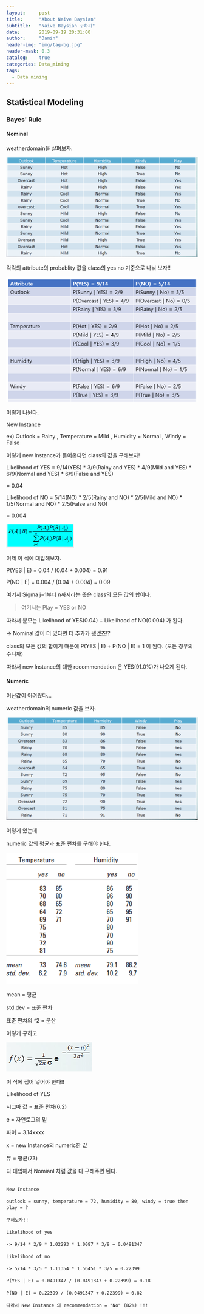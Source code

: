 ```yaml
---
layout:     post
title:      "About Naive Baysian"
subtitle:   "Naive Baysian 구하기"
date:       2019-09-19 20:31:00
author:     "Damin"
header-img: "img/tag-bg.jpg"
header-mask: 0.3
catalog:    true
categories: Data_mining
tags:
  - Data mining
---
```


## Statistical Modeling

### Bayes' Rule

#### Nominal

weatherdomain을 살펴보자.

![weatherdomain](/img/in-post/Data_mining/weatherdomain.PNG)

각각의 attribute의 probablity 값을 class의 yes no 기준으로 나눠 보자!!

![Bayes](/img/in-post/Data_mining/Bayes.PNG)

이렇게 나뉜다.

New Instance

ex) Outlook = Rainy , Temperature = Mild , Humidity = Normal , Windy = False

이렇게 new Instance가 들어온다면 class의 값을 구해보자!

Likelihood of YES = 9/14(YES) * 3/9(Rainy and YES) * 4/9(Mild and YES) * 6/9(Normal and YES) * 6/9(False and YES)

= 0.04

Likelihood of NO = 5/14(NO) * 2/5(Rainy and NO) * 2/5(Mild and NO) * 1/5(Normal and NO) * 2/5(False and NO)

= 0.004

![BayesRule](/img/in-post/Data_mining/BayesRule.PNG)

이제 이 식에 대입해보자.

P(YES | E) = 0.04 / (0.04 + 0.004) = 0.91

P(NO | E) = 0.004 / (0.04 + 0.004) = 0.09

여기서 Sigma j=1부터 n까지라는 뜻은 class의 모든 값의 합이다.

> 여기서는 Play = YES or NO

따라서 분모는 Likelihood of YES(0.04) + Likelihood of NO(0.004) 가 된다. 

-> Nominal 값이 더 있다면 더 추가가 됐겠죠!?

class의 모든 값의 합이기 때문에 P(YES | E) + P(NO | E) = 1 이 된다. (모든 경우의 수니까)

따라서 new Instance의 대한 recommendation 은 YES(91.0%)가 나오게 된다.

#### Numeric

이산값이 어려웠다...

weatherdomain의 numeric 값을 보자.

![weatherdomain](/img/in-post/Data_mining/weatherdomain(numeric).PNG)

이렇게 있는데

numeric 값의 평균과 표준 편차를 구해야 한다.

![aa](/img/in-post/Data_mining/NumericMean.PNG)

mean = 평균

std.dev = 표준 편차

표준 편차의 ^2 = 분산

이렇게 구하고

![aa](/img/in-post/Data_mining/NumericMethod.PNG)

이 식에 집어 넣어야 한다!!

Likelihood of YES

시그마 값 = 표준 편차(6.2)

e = 자연로그의 밑

파이 = 3.14xxxx

x = new Instance의 numeric한 값

뮤 = 평균(73)

다 대입해서 Nomianl 처럼 값을 다 구해주면 된다.

~~~

New Instance

outlook = sunny, temperature = 72, humidity = 80, windy = true then play = ?

구해보자!!

Likelihood of yes

-> 9/14 * 2/9 * 1.02293 * 1.0087 * 3/9 = 0.0491347

Likelihood of no

-> 5/14 * 3/5 * 1.11354 * 1.56451 * 3/5 = 0.22399

P(YES | E) = 0.0491347 / (0.0491347 + 0.22399) = 0.18

P(NO | E) = 0.22399 / (0.0491347 + 0.22399) = 0.82

따라서 New Instance 의 recommendation = "No" (82%) !!!

~~~
